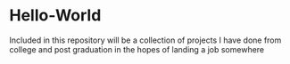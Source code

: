 # Hello-World
Included in this repository will be a collection of projects I have done from college and post graduation in the hopes of landing a job somewhere
